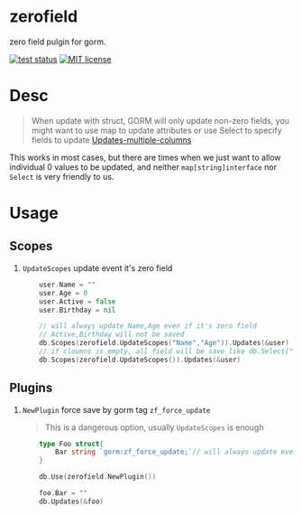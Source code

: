 # zerofield

zero field pulgin for gorm.

[![test status](https://github.com/a631807682/zerofield/workflows/tests/badge.svg?branch=master "test status")](https://github.com/a631807682/zerofield/actions)
[![MIT license](https://img.shields.io/badge/license-MIT-brightgreen.svg)](https://opensource.org/licenses/MIT)

# Desc

> When update with struct, GORM will only update non-zero fields, you might want to use map to update attributes or use Select to specify fields to update
> [Updates-multiple-columns](https://gorm.io/docs/update.html#Updates-multiple-columns)

This works in most cases, but there are times when we just want to allow individual 0 values to be updated, and neither `map[string]interface` nor `Select` is very friendly to us.

# Usage

## Scopes

1. `UpdateScopes` update event it's zero field

   ```go
       user.Name = ""
       user.Age = 0
       user.Active = false
       user.Birthday = nil

       // will always update Name,Age even if it's zero field
       // Active,Birthday will not be saved
       db.Scopes(zerofield.UpdateScopes("Name","Age")).Updates(&user)
       // if cloumns is empty, all field will be save like db.Select("*"")
       db.Scopes(zerofield.UpdateScopes()).Updates(&user)
   ```

## Plugins

1. `NewPlugin` force save by gorm tag `zf_force_update`

   > This is a dangerous option, usually `UpdateScopes` is enough

   ```go
       type Foo struct{
           Bar string `gorm:zf_force_update;`// will always update even if it's zero field
       }

       db.Use(zerofield.NewPlugin())

       foo.Bar = ""
       db.Updates(&foo)
   ```
